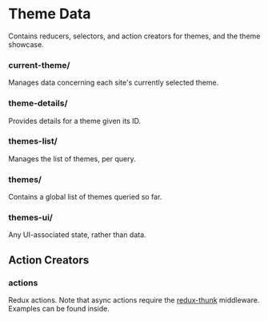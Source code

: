 Theme Data
==========

Contains reducers, selectors, and action creators for themes, and the theme showcase.

### current-theme/

Manages data concerning each site's currently selected theme.

### theme-details/

Provides details for a theme given its ID.

### themes-list/

Manages the list of themes, per query.

### themes/

Contains a global list of themes queried so far.

### themes-ui/

Any UI-associated state, rather than data.

## Action Creators

### actions

Redux actions. Note that async actions require the
[redux-thunk][thunk] middleware. Examples can be found inside.

[bind]: http://rackt.org/redux/docs/api/bindActionCreators.html
[thunk]: https://github.com/gaearon/redux-thunk
